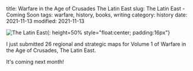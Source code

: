 title: Warfare in the Age of Crusades The Latin East
slug: The Latin East - Coming Soon
tags: warfare, history, books, writing
category: history
date: 2021-11-13
modified: 2021-11-13

![The Latin East]({static}/images/universe/WarfareInTheAgeOfCrusadesTheLatinEast.png){: height=50% style="float:center; padding:16px"}

I just submitted 26 regional and strategic maps for Volume 1 of Warfare in the Age of Crusades, The Latin East.   

It's coming next month!
